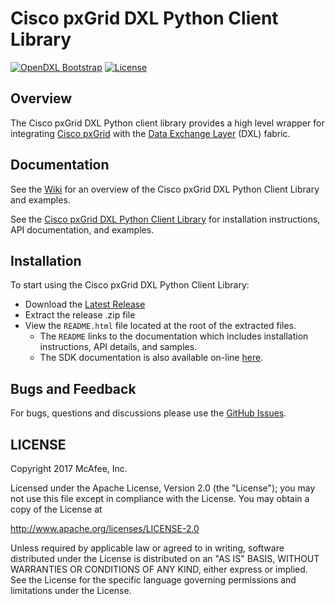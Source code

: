 # Cisco pxGrid DXL Python Client Library
[![OpenDXL Bootstrap](https://img.shields.io/badge/Built%20With-OpenDXL%20Bootstrap-blue.svg)](https://github.com/opendxl/opendxl-bootstrap-python)
[![License](https://img.shields.io/badge/License-Apache%202.0-blue.svg)](https://opensource.org/licenses/Apache-2.0)

## Overview

The Cisco pxGrid DXL Python client library provides a high level wrapper for
integrating
[Cisco pxGrid](https://www.cisco.com/c/en/us/products/security/pxgrid.html)
with the
[Data Exchange Layer](http://www.mcafee.com/us/solutions/data-exchange-layer.aspx) (DXL)
fabric.

## Documentation

See the [Wiki](https://github.com/opendxl/opendxl-pxgrid-client-python/wiki)
for an overview of the Cisco pxGrid DXL Python Client Library and examples.

See the
[Cisco pxGrid DXL Python Client Library](https://opendxl.github.io/opendxl-pxgrid-client-python/pydoc)
for installation instructions, API documentation, and examples.

## Installation

To start using the Cisco pxGrid DXL Python Client Library:

* Download the [Latest Release](https://github.com/opendxl/opendxl-pxgrid-client-python/releases/latest)
* Extract the release .zip file
* View the `README.html` file located at the root of the extracted files.
  * The `README` links to the documentation which includes installation instructions, API details, and samples.
  * The SDK documentation is also available on-line [here](https://opendxl.github.io/opendxl-pxgrid-client-python/pydoc).

## Bugs and Feedback

For bugs, questions and discussions please use the
[GitHub Issues](https://github.com/opendxl/opendxl-pxgrid-client-python/issues).

## LICENSE

Copyright 2017 McAfee, Inc.

Licensed under the Apache License, Version 2.0 (the "License"); you may not use
this file except in compliance with the License. You may obtain a copy of the
License at

http://www.apache.org/licenses/LICENSE-2.0

Unless required by applicable law or agreed to in writing, software distributed
under the License is distributed on an "AS IS" BASIS, WITHOUT WARRANTIES OR
CONDITIONS OF ANY KIND, either express or implied. See the License for the
specific language governing permissions and limitations under the License.
